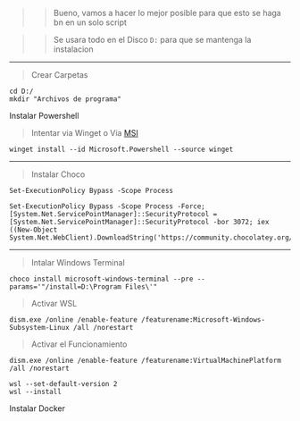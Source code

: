 >> Bueno, vamos a hacer lo mejor posible para que esto se haga bn en un solo script

>> Se usara todo en el Disco `D:` para que se mantenga la instalacion 
---
> Crear Carpetas
```
cd D:/
mkdir "Archivos de programa"
```

Instalar Powershell
> Intentar via Winget o Via [MSI](https://github.com/PowerShell/PowerShell/releases/latest)
```
winget install --id Microsoft.Powershell --source winget
```

---
> Instalar Choco
```
Set-ExecutionPolicy Bypass -Scope Process
```
```
Set-ExecutionPolicy Bypass -Scope Process -Force; [System.Net.ServicePointManager]::SecurityProtocol = [System.Net.ServicePointManager]::SecurityProtocol -bor 3072; iex ((New-Object System.Net.WebClient).DownloadString('https://community.chocolatey.org/install.ps1'))
```

---
> Intalar Windows Terminal
```
choco install microsoft-windows-terminal --pre --params='"/install=D:\Program Files\'"
```

> Activar WSL
```
dism.exe /online /enable-feature /featurename:Microsoft-Windows-Subsystem-Linux /all /norestart
```
> Activar el Funcionamiento
```
dism.exe /online /enable-feature /featurename:VirtualMachinePlatform /all /norestart
```
```
wsl --set-default-version 2
wsl --install
```

Instalar Docker

